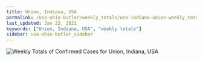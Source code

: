 ```yaml
---
title: Union, Indiana, USA
permalink: /usa-ohio-butler/weekly_totals/usa-indiana-union-weekly_totals.html
last_updated: Jan 22, 2021
keywords: ["Union, Indiana, USA", "weekly totals"]
sidebar: usa-ohio-butler_sidebar
---
```


![Weekly Totals of Confirmed Cases for Union, Indiana, USA](/covid_tracker/images/graphs/usa-indiana-union-weekly_totals_graph.png)
